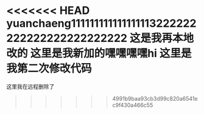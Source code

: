 <<<<<<< HEAD
yuanchaeng111111111111111113222222222222222222222222
这是我再本地改的
这里是我新加的嘿嘿嘿嘿hi
这里是我第二次修改代码
=======
这里我在远程删除了
>>>>>>> 4991b9baa93cb3d99c820a6541ec9f430a466c55

